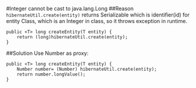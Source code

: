 #Integer cannot be cast to java.lang.Long
##Reason
`hibernateUtil.create(entity)` returns Serializable which is identifier(id) for entity Class, which is an Integer in class, so it throws exception in runtime.
```
public <T> long createEntity(T entity) {
    return (long)hibernateUtil.create(entity);
}
```
##Solution
Use Number as proxy:
```
public <T> long createEntity(T entity) {
    Number number= (Number) hibernateUtil.create(entity);
    return number.longValue();
}
```